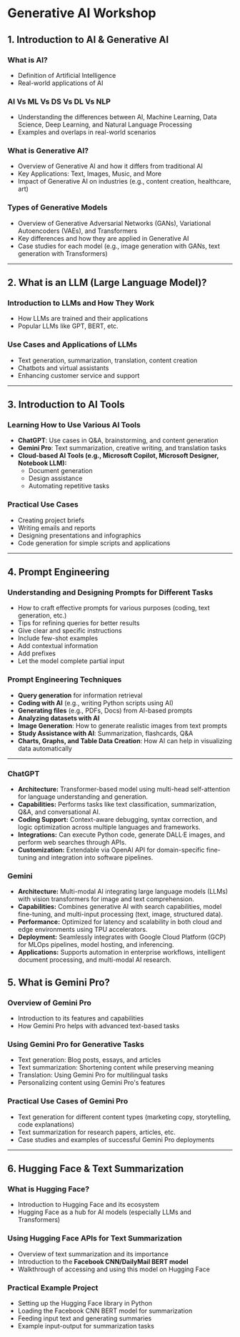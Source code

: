 # Generative AI Workshop

## 1. Introduction to AI & Generative AI
### What is AI?
- Definition of Artificial Intelligence  
- Real-world applications of AI  

### AI Vs ML Vs DS Vs DL Vs NLP
- Understanding the differences between AI, Machine Learning, Data Science, Deep Learning, and Natural Language Processing  
- Examples and overlaps in real-world scenarios  

### What is Generative AI?
- Overview of Generative AI and how it differs from traditional AI  
- Key Applications: Text, Images, Music, and More  
- Impact of Generative AI on industries (e.g., content creation, healthcare, art)  

### Types of Generative Models
- Overview of Generative Adversarial Networks (GANs), Variational Autoencoders (VAEs), and Transformers  
- Key differences and how they are applied in Generative AI  
- Case studies for each model (e.g., image generation with GANs, text generation with Transformers)  

---

## 2. What is an LLM (Large Language Model)?
### Introduction to LLMs and How They Work
- How LLMs are trained and their applications  
- Popular LLMs like GPT, BERT, etc.  

### Use Cases and Applications of LLMs
- Text generation, summarization, translation, content creation  
- Chatbots and virtual assistants  
- Enhancing customer service and support  

---

## 3. Introduction to AI Tools
### Learning How to Use Various AI Tools
- **ChatGPT**: Use cases in Q&A, brainstorming, and content generation  
- **Gemini Pro**: Text summarization, creative writing, and translation tasks  
- **Cloud-based AI Tools (e.g., Microsoft Copilot, Microsoft Designer, Notebook LLM):**  
  - Document generation  
  - Design assistance  
  - Automating repetitive tasks  

### Practical Use Cases
- Creating project briefs  
- Writing emails and reports  
- Designing presentations and infographics  
- Code generation for simple scripts and applications  

---

## 4. Prompt Engineering
### Understanding and Designing Prompts for Different Tasks
- How to craft effective prompts for various purposes (coding, text generation, etc.)  
- Tips for refining queries for better results
- Give clear and specific instructions
- Include few-shot examples
- Add contextual information
- Add prefixes
- Let the model complete partial input

### Prompt Engineering Techniques
- **Query generation** for information retrieval  
- **Coding with AI** (e.g., writing Python scripts using AI)  
- **Generating files** (e.g., PDFs, Docs) from AI-based prompts  
- **Analyzing datasets with AI**  
- **Image Generation**: How to generate realistic images from text prompts  
- **Study Assistance with AI**: Summarization, flashcards, Q&A  
- **Charts, Graphs, and Table Data Creation**: How AI can help in visualizing data automatically  

---

### ChatGPT  
- **Architecture:** Transformer-based model using multi-head self-attention for language understanding and generation.  
- **Capabilities:** Performs tasks like text classification, summarization, Q&A, and conversational AI.  
- **Coding Support:** Context-aware debugging, syntax correction, and logic optimization across multiple languages and frameworks.  
- **Integrations:** Can execute Python code, generate DALL·E images, and perform web searches through APIs.  
- **Customization:** Extendable via OpenAI API for domain-specific fine-tuning and integration into software pipelines.  

### Gemini  
- **Architecture:** Multi-modal AI integrating large language models (LLMs) with vision transformers for image and text comprehension.  
- **Capabilities:** Combines generative AI with search capabilities, model fine-tuning, and multi-input processing (text, image, structured data).  
- **Performance:** Optimized for latency and scalability in both cloud and edge environments using TPU accelerators.  
- **Deployment:** Seamlessly integrates with Google Cloud Platform (GCP) for MLOps pipelines, model hosting, and inferencing.  
- **Applications:** Supports automation in enterprise workflows, intelligent document processing, and multi-modal AI research.  


## 5. What is Gemini Pro?
### Overview of Gemini Pro
- Introduction to its features and capabilities  
- How Gemini Pro helps with advanced text-based tasks  

### Using Gemini Pro for Generative Tasks
- Text generation: Blog posts, essays, and articles  
- Text summarization: Shortening content while preserving meaning  
- Translation: Using Gemini Pro for multilingual tasks  
- Personalizing content using Gemini Pro's features  

### Practical Use Cases of Gemini Pro
- Text generation for different content types (marketing copy, storytelling, code explanations)  
- Text summarization for research papers, articles, etc.  
- Case studies and examples of successful Gemini Pro deployments  

---

## 6. Hugging Face & Text Summarization
### What is Hugging Face?
- Introduction to Hugging Face and its ecosystem  
- Hugging Face as a hub for AI models (especially LLMs and Transformers)  

### Using Hugging Face APIs for Text Summarization
- Overview of text summarization and its importance  
- Introduction to the **Facebook CNN/DailyMail BERT model**  
- Walkthrough of accessing and using this model on Hugging Face  

### Practical Example Project
- Setting up the Hugging Face library in Python  
- Loading the Facebook CNN BERT model for summarization  
- Feeding input text and generating summaries  
- Example input-output for summarization tasks    
